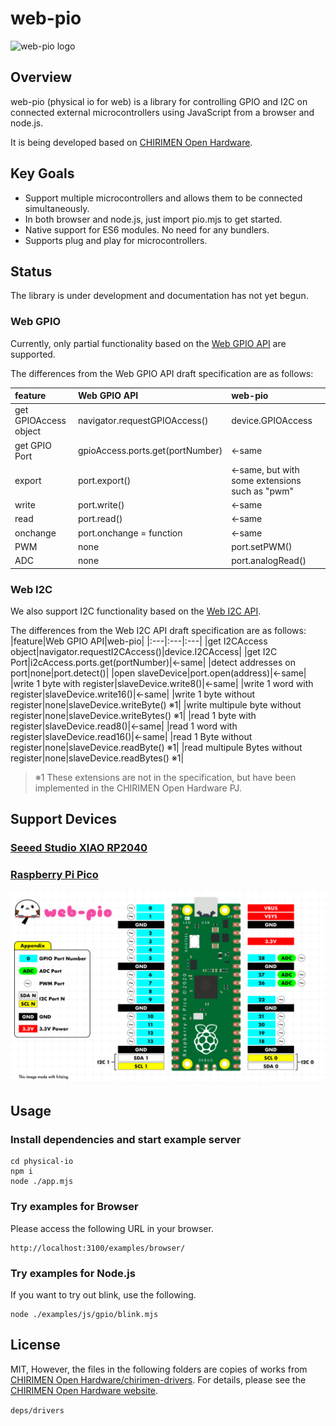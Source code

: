 # web-pio

![web-pio logo](imgs/web-pio.png)

## Overview

web-pio (physical io for web) is a library for controlling GPIO and I2C on connected external microcontrollers using JavaScript from a browser and node.js.

It is being developed based on [CHIRIMEN Open Hardware](https://github.com/chirimen-oh/chirimen).

## Key Goals

- Support multiple microcontrollers and allows them to be connected simultaneously.
- In both browser and node.js, just import pio.mjs to get started.
- Native support for ES6 modules. No need for any bundlers.
- Supports plug and play for microcontrollers.

## Status

The library is under development and documentation has not yet begun.

### Web GPIO

Currently, only partial functionality based on the [Web GPIO API](https://browserobo.github.io/WebGPIO/) are supported.

The differences from the Web GPIO API draft specification are as follows:

|feature|Web GPIO API|web-pio|
|:---|:---|:---|
|get GPIOAccess object|navigator.requestGPIOAccess()|device.GPIOAccess|
|get GPIO Port|gpioAccess.ports.get(portNumber)|←same|
|export|port.export()|←same, but with some extensions such as "pwm"|
|write|port.write()|←same|
|read|port.read()|←same|
|onchange|port.onchange = function|←same|
|PWM|none|port.setPWM()|
|ADC|none|port.analogRead()|

### Web I2C

We also support I2C functionality based on the [Web I2C API](https://browserobo.github.io/WebI2C/).

The differences from the Web I2C API draft specification are as follows:
|feature|Web GPIO API|web-pio|
|:---|:---|:---|
|get I2CAccess object|navigator.requestI2CAccess()|device.I2CAccess|
|get I2C Port|i2cAccess.ports.get(portNumber)|←same|
|detect addresses on port|none|port.detect()|
|open slaveDevice|port.open(address)|←same|
|write 1 byte with register|slaveDevice.write8()|←same|
|write 1 word with register|slaveDevice.write16()|←same|
|write 1 byte without register|none|slaveDevice.writeByte() ※1|
|write multipule byte without register|none|slaveDevice.writeBytes() ※1|
|read 1 byte with register|slaveDevice.read8()|←same|
|read 1 word with register|slaveDevice.read16()|←same|
|read 1 Byte without register|none|slaveDevice.readByte() ※1|
|read multipule Bytes without register|none|slaveDevice.readBytes() ※1|

> ※1 These extensions are not in the specification, but have been implemented in the CHIRIMEN Open Hardware PJ.

## Support Devices

### [Seeed Studio XIAO RP2040](https://wiki.seeedstudio.com/XIAO-RP2040/)

### [Raspberry Pi Pico](https://www.raspberrypi.com/products/raspberry-pi-pico/)
![raspi-pico](imgs/pio-raspi-pico-ports.png)

## Usage

### Install dependencies and start example server

```
cd physical-io
npm i
node ./app.mjs
```

### Try examples for Browser

Please access the following URL in your browser.

```
http://localhost:3100/examples/browser/
```
### Try examples for Node.js

If you want to try out blink, use the following.

```
node ./examples/js/gpio/blink.mjs
```

## License

MIT, However, the files in the following folders are copies of works from [CHIRIMEN Open Hardware/chirimen-drivers](https://github.com/chirimen-oh/chirimen-drivers). For details, please see the [CHIRIMEN Open Hardware website](https://github.com/chirimen-oh).

`deps/drivers`





